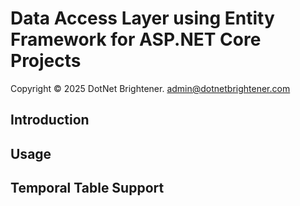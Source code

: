﻿# Data Access Layer using Entity Framework for ASP.NET Core Projects

Copyright &copy; 2025 DotNet Brightener. <admin@dotnetbrightener.com>

## Introduction

## Usage

## Temporal Table Support
